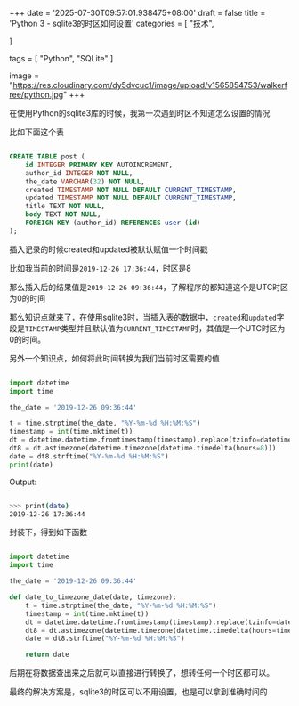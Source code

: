 +++
date = '2025-07-30T09:57:01.938475+08:00'
draft = false
title = 'Python 3 - sqlite3的时区如何设置'
categories = [
    "技术",

]

tags = [
    "Python",
    "SQLite"
]

image = "https://res.cloudinary.com/dy5dvcuc1/image/upload/v1565854753/walkerfree/python.jpg"
+++

在使用Python的sqlite3库的时候，我第一次遇到时区不知道怎么设置的情况

比如下面这个表

```sql

CREATE TABLE post (
    id INTEGER PRIMARY KEY AUTOINCREMENT,
    author_id INTEGER NOT NULL,
    the_date VARCHAR(32) NOT NULL,
    created TIMESTAMP NOT NULL DEFAULT CURRENT_TIMESTAMP,
    updated TIMESTAMP NOT NULL DEFAULT CURRENT_TIMESTAMP,
    title TEXT NOT NULL,
    body TEXT NOT NULL,
    FOREIGN KEY (author_id) REFERENCES user (id)
);

```

插入记录的时候created和updated被默认赋值一个时间戳

比如我当前的时间是`2019-12-26 17:36:44`，时区是8

那么插入后的结果值是`2019-12-26 09:36:44`，了解程序的都知道这个是UTC时区为0的时间

那么知识点就来了，在使用sqlite3时，当插入表的数据中，`created`和`updated`字段是`TIMESTAMP`类型并且默认值为`CURRENT_TIMESTAMP`时，其值是一个UTC时区为0的时间。

另外一个知识点，如何将此时间转换为我们当前时区需要的值

```py

import datetime
import time

the_date = '2019-12-26 09:36:44'

t = time.strptime(the_date, "%Y-%m-%d %H:%M:%S")
timestamp = int(time.mktime(t))
dt = datetime.datetime.fromtimestamp(timestamp).replace(tzinfo=datetime.timezone.utc)
dt8 = dt.astimezone(datetime.timezone(datetime.timedelta(hours=8)))
date = dt8.strftime("%Y-%m-%d %H:%M:%S")
print(date)

```

Output:

```bash

>>> print(date)
2019-12-26 17:36:44

```

封装下，得到如下函数

```py

import datetime
import time

the_date = '2019-12-26 09:36:44'

def date_to_timezone_date(date, timezone):
    t = time.strptime(the_date, "%Y-%m-%d %H:%M:%S")
    timestamp = int(time.mktime(t))
    dt = datetime.datetime.fromtimestamp(timestamp).replace(tzinfo=datetime.timezone.utc)
    dt8 = dt.astimezone(datetime.timezone(datetime.timedelta(hours=timezone)))
    date = dt8.strftime("%Y-%m-%d %H:%M:%S")

    return date

```

后期在将数据查出来之后就可以直接进行转换了，想转任何一个时区都可以。

最终的解决方案是，sqlite3的时区可以不用设置，也是可以拿到准确时间的

